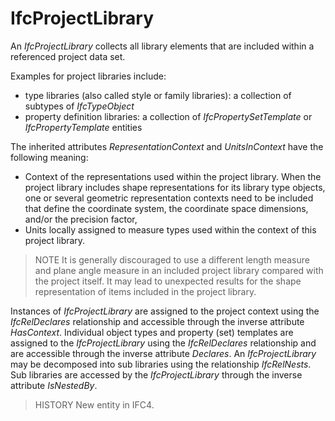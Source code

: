 # IfcProjectLibrary

An _IfcProjectLibrary_ collects all library elements that are included within a referenced project data set.
<!-- end of short definition -->


Examples for project libraries include:

* type libraries (also called style or family libraries): a collection of subtypes of _IfcTypeObject_
* property definition libraries: a collection of _IfcPropertySetTemplate_ or _IfcPropertyTemplate_ entities

The inherited attributes _RepresentationContext_ and _UnitsInContext_ have the following meaning:

* Context of the representations used within the project library. When the project library includes shape representations for its library type objects, one or several geometric representation contexts need to be included that define the coordinate system, the coordinate space dimensions, and/or the precision factor,
* Units locally assigned to measure types used within the context of this project library.

> NOTE It is generally discouraged to use a different length measure and plane angle measure in an included project library compared with the project itself. It may lead to unexpected results for the shape representation of items included in the project library.

Instances of _IfcProjectLibrary_ are assigned to the project context using the _IfcRelDeclares_ relationship and accessible through the inverse attribute _HasContext_. Individual object types and property (set) templates are assigned to the _IfcProjectLibrary_ using the _IfcRelDeclares_ relationship and are accessible through the inverse attribute _Declares_. An _IfcProjectLibrary_ may be decomposed into sub libraries using the relationship _IfcRelNests_. Sub libraries are accessed by the _IfcProjectLibrary_ through the inverse attribute _IsNestedBy_.

> HISTORY New entity in IFC4.
